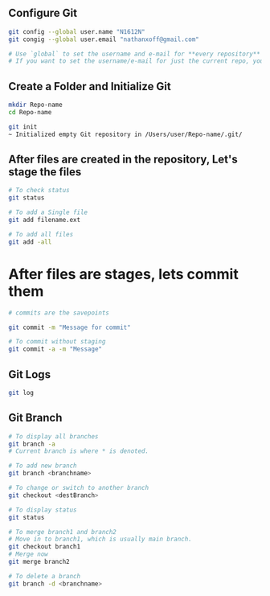 ## Configure Git

```sh
git config --global user.name "N1612N"
git congig --global user.email "nathanxoff@gmail.com"

# Use `global` to set the username and e-mail for **every repository** on your computer.
# If you want to set the username/e-mail for just the current repo, you can remove `global`
```

## Create a Folder and Initialize Git
```sh
mkdir Repo-name
cd Repo-name

git init
~ Initialized empty Git repository in /Users/user/Repo-name/.git/
```

## After files are created in the repository, Let's stage the files
```sh
# To check status
git status

# To add a Single file
git add filename.ext

# To add all files 
git add -all

```

# After files are stages, lets commit them
```sh
# commits are the savepoints

git commit -m "Message for commit"

# To commit without staging
git commit -a -m "Message"

```

## Git Logs
```sh
git log
```

## Git Branch
```sh
# To display all branches
git branch -a
# Current branch is where * is denoted.

# To add new branch
git branch <branchname>

# To change or switch to another branch
git checkout <destBranch>

# To display status 
git status

# To merge branch1 and branch2
# Move in to branch1, which is usually main branch.
git checkout branch1
# Merge now
git merge branch2

# To delete a branch
git branch -d <branchname>
```